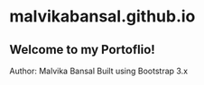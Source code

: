 # malvikabansal.github.io

Welcome to my Portoflio!
--------------------------------
Author: Malvika Bansal
Built using Bootstrap 3.x 
